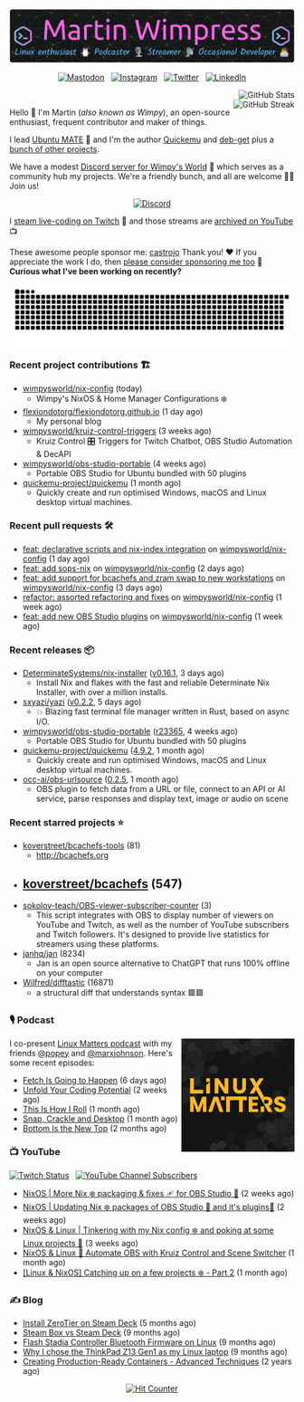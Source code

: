 <p align="center">
  <a href="https://wimpysworld.com" target="_blank"><img src="https://raw.githubusercontent.com/flexiondotorg/flexiondotorg/main/.github/github-header-image.png"></a>
</p>
<p align="center">
  &nbsp;<a href="https://fosstodon.org/@wimpy" target="_blank"><img alt="Mastodon" src="https://img.shields.io/badge/Mastodon-6468fa?style=for-the-badge&logo=mastodon&logoColor=%23ffffff"></a>&nbsp;
  &nbsp;<a href="https://www.instagram.com/wimpysworld/" target="_blank"><img alt="Instagram" src="https://img.shields.io/badge/instagram-d3175c?style=for-the-badge&logo=instagram&logoColor=%23ffffff"></a>&nbsp;
  &nbsp;<a href="https://twitter.com/m_wimpress" target="_blank"><img alt="Twitter" src="https://img.shields.io/badge/Twitter-303030?style=for-the-badge&logo=x&logoColor=%23ffffff"></a>&nbsp;
  &nbsp;<a href="https://www.linkedin.com/in/martinwimpress/" target="_blank"><img alt="LinkedIn" src="https://img.shields.io/badge/LinkedIn-1667be?style=for-the-badge&logo=linkedin&logoColor=%23ffffff"></a>&nbsp;
</p>
<a href="https://github.com/flexiondotorg" target="_blank"><img align="right" src="https://github-readme-stats.vercel.app/api?username=flexiondotorg&show_icons=true&show=reviews,discussions_started,discussions_answered,prs_merged&include_all_commits=true&bg_color=0E1117&title_color=fa66ed&icon_color=6bbbfa&text_color=c5c8c6&ring_color=98ed3f&border_radius=8" alt="GitHub Stats"></a>
<br />
<a href="https://github.com/flexiondotorg" target="_blank"><img align="right" src="https://streak-stats.demolab.com?user=flexiondotorg&theme=cobalt&border_radius=8&date_format=j%20M%5B%20Y%5D&mode=daily&card_width=465&hide_total_contributions=true" alt="GitHub Streak" /></a>

Hello 👋 I'm Martin (*also known as Wimpy*), an open-source enthusiast, frequent contributor and maker of things.

I lead [Ubuntu MATE](https://ubuntu-mate.org) 🧉 and I'm the author [Quickemu](https://github.com/quickemu-project)
and [deb-get](https://github.com/wimpysworld/deb-get) plus a [bunch of other projects](https://wimpysworld.com/projects/).

We have a modest [Discord server for Wimpy's World](https://wimpysworld.io/discord) 💬 which serves as a community hub my projects.
We're a friendly bunch, and all are welcome 🏳️‍🌈 Join us!

<div align="center"><a href="https://wimpysworld.io/discord" target="_blank"><img alt="Discord" src="https://img.shields.io/discord/712850672223125565?style=for-the-badge&logo=discord&logoColor=%23ffffff&label=Discord&labelColor=%234253e8&color=%23e4e2e2"></a></div>

I [steam live-coding on Twitch](https://twitch.tv/WimpysWorld) 📡 and those streams are [archived on YouTube](https://youtube.com/WimpysWorld) 📺️

These awesome people sponsor me: [castrojo](https://github.com/castrojo) Thank you! ❤️
If you appreciate the work I do, then [please consider sponsoring me too](https://github.com/sponsors/flexiondotorg) 🤑 **Curious what I've been working on recently?**
<div align="center">
  <img align="center" alt="GitHub Contribution Snake" src="https://raw.githubusercontent.com/flexiondotorg/flexiondotorg/snake/github-contribution-grid-snake-dark.svg">
</div>

### Recent project contributions 🏗️


- [wimpysworld/nix-config](https://github.com/wimpysworld/nix-config) (today)
  - Wimpy&#39;s NixOS  &amp; Home Manager Configurations ❄️
- [flexiondotorg/flexiondotorg.github.io](https://github.com/flexiondotorg/flexiondotorg.github.io) (1 day ago)
  - My personal blog
- [wimpysworld/kruiz-control-triggers](https://github.com/wimpysworld/kruiz-control-triggers) (3 weeks ago)
  - Kruiz Control 🎛️ Triggers for Twitch Chatbot, OBS Studio Automation &amp; DecAPI
- [wimpysworld/obs-studio-portable](https://github.com/wimpysworld/obs-studio-portable) (4 weeks ago)
  - Portable OBS Studio for Ubuntu bundled with 50 plugins
- [quickemu-project/quickemu](https://github.com/quickemu-project/quickemu) (1 month ago)
  - Quickly create and run optimised Windows, macOS and Linux desktop virtual machines.

### Recent pull requests 🛠️


- [feat: declarative scripts and nix-index integration](https://github.com/wimpysworld/nix-config/pull/97) on [wimpysworld/nix-config](https://github.com/wimpysworld/nix-config) (1 day ago)
- [feat: add sops-nix](https://github.com/wimpysworld/nix-config/pull/96) on [wimpysworld/nix-config](https://github.com/wimpysworld/nix-config) (2 days ago)
- [feat: add support for bcachefs and zram swap to new workstations](https://github.com/wimpysworld/nix-config/pull/94) on [wimpysworld/nix-config](https://github.com/wimpysworld/nix-config) (3 days ago)
- [refactor: assorted refactoring and fixes](https://github.com/wimpysworld/nix-config/pull/92) on [wimpysworld/nix-config](https://github.com/wimpysworld/nix-config) (1 week ago)
- [feat: add new OBS Studio plugins](https://github.com/wimpysworld/nix-config/pull/90) on [wimpysworld/nix-config](https://github.com/wimpysworld/nix-config) (1 week ago)

### Recent releases 📦️


- [DeterminateSystems/nix-installer](https://github.com/DeterminateSystems/nix-installer) ([v0.16.1](https://github.com/DeterminateSystems/nix-installer/releases/tag/v0.16.1), 3 days ago)
  - Install Nix and flakes with the fast and reliable Determinate Nix Installer, with over a million installs.
- [sxyazi/yazi](https://github.com/sxyazi/yazi) ([v0.2.2](https://github.com/sxyazi/yazi/releases/tag/v0.2.2), 5 days ago)
  - 💥 Blazing fast terminal file manager written in Rust, based on async I/O.
- [wimpysworld/obs-studio-portable](https://github.com/wimpysworld/obs-studio-portable) ([r23365](https://github.com/wimpysworld/obs-studio-portable/releases/tag/r23365), 4 weeks ago)
  - Portable OBS Studio for Ubuntu bundled with 50 plugins
- [quickemu-project/quickemu](https://github.com/quickemu-project/quickemu) ([4.9.2](https://github.com/quickemu-project/quickemu/releases/tag/4.9.2), 1 month ago)
  - Quickly create and run optimised Windows, macOS and Linux desktop virtual machines.
- [occ-ai/obs-urlsource](https://github.com/occ-ai/obs-urlsource) ([0.2.5](https://github.com/occ-ai/obs-urlsource/releases/tag/0.2.5), 1 month ago)
  - OBS plugin to fetch data from a URL or file, connect to an API or AI service, parse responses and display text, image or audio on scene

### Recent starred projects ⭐️


- [koverstreet/bcachefs-tools](https://github.com/koverstreet/bcachefs-tools) (81)
  - http://bcachefs.org
- [koverstreet/bcachefs](https://github.com/koverstreet/bcachefs) (547)
  - 
- [sokolov-teach/OBS-viewer-subscriber-counter](https://github.com/sokolov-teach/OBS-viewer-subscriber-counter) (3)
  - This script integrates with OBS to display number of viewers on YouTube and Twitch, as well as the number of YouTube subscribers and Twitch followers. It&#39;s designed to provide live statistics for streamers using these platforms.
- [janhq/jan](https://github.com/janhq/jan) (8234)
  - Jan is an open source alternative to ChatGPT that runs 100% offline on your computer
- [Wilfred/difftastic](https://github.com/Wilfred/difftastic) (16871)
  - a structural diff that understands syntax 🟥🟩

### 🎙️ Podcast
<img align="right" src="https://raw.githubusercontent.com/flexiondotorg/flexiondotorg/main/.github/linuxmatters.png" alt="Linux Matters Podcast" width="200" height="200">

I co-present [Linux Matters podcast](https://linuxmatters.sh) with my friends [@popey](https://github.com/popey) and [@marxjohnson](https://github.com/marxjohnson).
Here's some recent episodes:

- [Fetch Is Going to Happen](https://linuxmatters.sh/21/) (6 days ago)
- [Unfold Your Coding Potential](https://linuxmatters.sh/20/) (2 weeks ago)
- [This Is How I Roll](https://linuxmatters.sh/19/) (1 month ago)
- [Snap, Crackle and Desktop](https://linuxmatters.sh/18/) (1 month ago)
- [Bottom Is the New Top](https://linuxmatters.sh/17/) (2 months ago)

### 📺️ YouTube
<a href="https://twitch.tv/WimpysWorld" target="_blank"><img alt="Twitch Status" src="https://img.shields.io/twitch/status/WimpysWorld?style=for-the-badge&logo=twitch&logoColor=ffffff&label=Twitch&labelColor=%23904ef9&color=%23e4e2e2"></a>&nbsp;&nbsp;
<a href="https://youtube.com/WimpysWorld" target="_blank"><img alt="YouTube Channel Subscribers" src="https://img.shields.io/youtube/channel/subscribers/UChpYmMp7EFaxuogUX1eAqyw?style=for-the-badge&logo=youtube&logoColor=ffffff&label=YouTube&labelColor=%23fb1b20&color=%23e4e2e2"></a>

- [NixOS | More Nix ❄️ packaging &amp; fixes 🩹 for OBS Studio 📡](https://www.youtube.com/watch?v=VqNaOOm7Dhw) (2 weeks ago)
- [NixOS | Updating Nix ❄️ packages of OBS Studio 📡 and it&#39;s plugins🔌](https://www.youtube.com/watch?v=phgOv_UCbMM) (2 weeks ago)
- [NixOS &amp; Linux | Tinkering with my Nix config ❄️ and poking at some Linux projects 🐧](https://www.youtube.com/watch?v=biVQ_-v8oEo) (3 weeks ago)
- [NixOS &amp; Linux 🐧 Automate OBS with Kruiz Control and Scene Switcher](https://www.youtube.com/watch?v=BSITslJbMGA) (1 month ago)
- [[Linux &amp; NixOS] Catching up on a few projects ❄️ - Part 2](https://www.youtube.com/watch?v=IpiuKvqHU-c) (1 month ago)

### ✍️ Blog

- [Install ZeroTier on Steam Deck](https://wimpysworld.com/posts/install-zerotier-on-steamdeck/) (5 months ago)
- [Steam Box vs Steam Deck](https://wimpysworld.com/posts/steambox-vs-steamdeck/) (9 months ago)
- [Flash Stadia Controller Bluetooth Firmware on Linux](https://wimpysworld.com/posts/flash-stadia-controller-bluetooth-firmware-on-linux/) (9 months ago)
- [Why I chose the ThinkPad Z13 Gen1 as my Linux laptop](https://wimpysworld.com/posts/why-i-chose-the-thinkpad-z13-as-my-linux-laptop/) (9 months ago)
- [Creating Production-Ready Containers - Advanced Techniques](https://wimpysworld.com/posts/creating-production-ready-containers-advanced-techniques/) (2 years ago)

<p align="center">
  <a href="https://github.com/flexiondotorg/flexiondotorg" target="_blank"><img alt="Hit Counter" src="https://img.shields.io/endpoint?url=https%3A%2F%2Fhits.dwyl.com%2Fflexiondotorg%2Fflexiondotorg.json&style=flat-square&logo=github&logoColor=ffffff&label=Visitors&labelColor=%23f76ce9&color=%236fbbf6">
</p>
